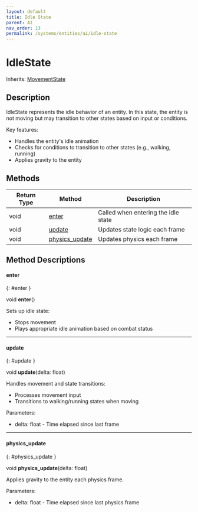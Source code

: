 ```yaml
---
layout: default
title: Idle State
parent: AI
nav_order: 13
permalink: /systems/entities/ai/idle-state
---
```


# IdleState

Inherits: [MovementState](./movement-state.md)

## Description

IdleState represents the idle behavior of an entity. In this state, the entity is not moving but may transition to other states based on input or conditions.

Key features:
- Handles the entity's idle animation
- Checks for conditions to transition to other states (e.g., walking, running)
- Applies gravity to the entity

## Methods

| Return Type | Method | Description |
|------------|---------|-------------|
| void | [enter](#enter) | Called when entering the idle state |
| void | [update](#update) | Updates state logic each frame |
| void | [physics_update](#physics_update) | Updates physics each frame |

## Method Descriptions

#### enter
{: #enter }

void **enter**()

Sets up idle state:
* Stops movement
* Plays appropriate idle animation based on combat status

---

#### update
{: #update }

void **update**(delta: float)

Handles movement and state transitions:
* Processes movement input
* Transitions to walking/running states when moving

Parameters:
* delta: float - Time elapsed since last frame

---

#### physics_update
{: #physics_update }

void **physics_update**(delta: float)

Applies gravity to the entity each physics frame.

Parameters:
* delta: float - Time elapsed since last physics frame